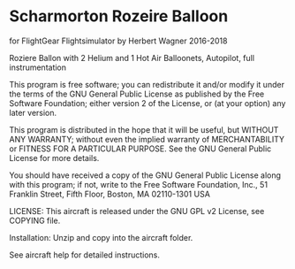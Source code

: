 # Scharmorton Rozeire Balloon

for FlightGear Flightsimulator by Herbert Wagner 2016-2018

Roziere Ballon with 2 Helium and 1 Hot Air Balloonets, Autopilot, full instrumentation


 This program is free software; you can redistribute it and/or modify
 it under the terms of the GNU General Public License as published by
 the Free Software Foundation; either version 2 of the License, or
 (at your option) any later version.

 This program is distributed in the hope that it will be useful,
 but WITHOUT ANY WARRANTY; without even the implied warranty of
 MERCHANTABILITY or FITNESS FOR A PARTICULAR PURPOSE.  See the
 GNU General Public License for more details.

 You should have received a copy of the GNU General Public License
 along with this program; if not, write to the Free Software
 Foundation, Inc., 51 Franklin Street, Fifth Floor, Boston, MA  02110-1301  USA
 
 
LICENSE: This aircraft is released under the GNU GPL v2 License, see COPYING file.

Installation: Unzip and copy into the aircraft folder.

See aircraft help for detailed instructions.